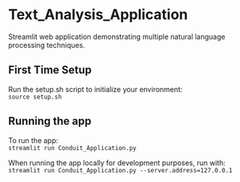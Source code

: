 # Text_Analysis_Application
Streamlit web application demonstrating multiple natural language processing techniques.

## First Time Setup
Run the setup.sh script to initialize your environment:  
`source setup.sh`

## Running the app
To run the app:  
`streamlit run Conduit_Application.py`

When running the app locally for development purposes, run with:  
`streamlit run Conduit_Application.py --server.address=127.0.0.1`
